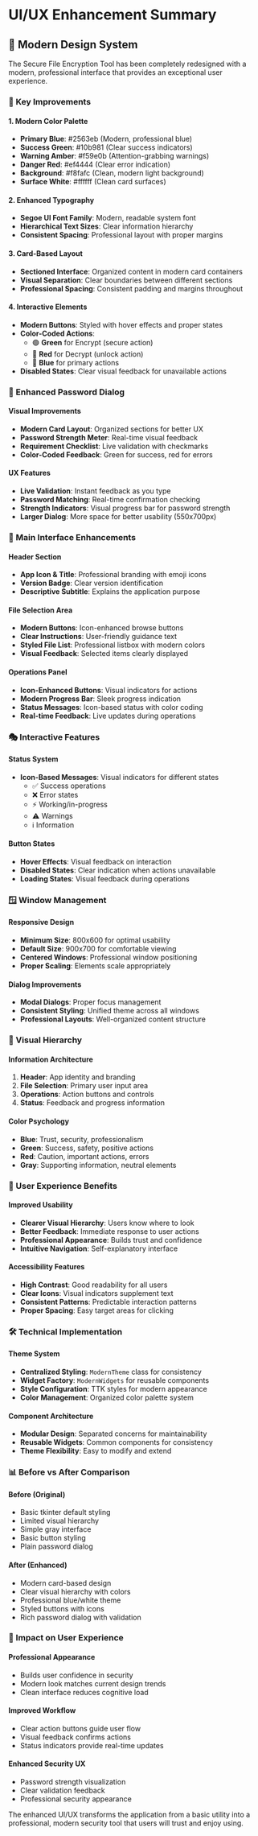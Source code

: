 # UI/UX Enhancement Summary

## 🎨 Modern Design System

The Secure File Encryption Tool has been completely redesigned with a modern, professional interface that provides an exceptional user experience.

### 🎯 Key Improvements

#### 1. **Modern Color Palette**
- **Primary Blue**: #2563eb (Modern, professional blue)
- **Success Green**: #10b981 (Clear success indicators)
- **Warning Amber**: #f59e0b (Attention-grabbing warnings)
- **Danger Red**: #ef4444 (Clear error indication)
- **Background**: #f8fafc (Clean, modern light background)
- **Surface White**: #ffffff (Clean card surfaces)

#### 2. **Enhanced Typography**
- **Segoe UI Font Family**: Modern, readable system font
- **Hierarchical Text Sizes**: Clear information hierarchy
- **Consistent Spacing**: Professional layout with proper margins

#### 3. **Card-Based Layout**
- **Sectioned Interface**: Organized content in modern card containers
- **Visual Separation**: Clear boundaries between different sections
- **Professional Spacing**: Consistent padding and margins throughout

#### 4. **Interactive Elements**
- **Modern Buttons**: Styled with hover effects and proper states
- **Color-Coded Actions**: 
  - 🟢 **Green** for Encrypt (secure action)
  - 🔴 **Red** for Decrypt (unlock action)
  - 🔵 **Blue** for primary actions
- **Disabled States**: Clear visual feedback for unavailable actions

### 🔐 Enhanced Password Dialog

#### **Visual Improvements**
- **Modern Card Layout**: Organized sections for better UX
- **Password Strength Meter**: Real-time visual feedback
- **Requirement Checklist**: Live validation with checkmarks
- **Color-Coded Feedback**: Green for success, red for errors

#### **UX Features**
- **Live Validation**: Instant feedback as you type
- **Password Matching**: Real-time confirmation checking
- **Strength Indicators**: Visual progress bar for password strength
- **Larger Dialog**: More space for better usability (550x700px)

### 📱 Main Interface Enhancements

#### **Header Section**
- **App Icon & Title**: Professional branding with emoji icons
- **Version Badge**: Clear version identification
- **Descriptive Subtitle**: Explains the application purpose

#### **File Selection Area**
- **Modern Buttons**: Icon-enhanced browse buttons
- **Clear Instructions**: User-friendly guidance text
- **Styled File List**: Professional listbox with modern colors
- **Visual Feedback**: Selected items clearly displayed

#### **Operations Panel**
- **Icon-Enhanced Buttons**: Visual indicators for actions
- **Modern Progress Bar**: Sleek progress indication
- **Status Messages**: Icon-based status with color coding
- **Real-time Feedback**: Live updates during operations

### 🎭 Interactive Features

#### **Status System**
- **Icon-Based Messages**: Visual indicators for different states
  - ✅ Success operations
  - ❌ Error states  
  - ⚡ Working/in-progress
  - ⚠️ Warnings
  - ℹ️ Information

#### **Button States**
- **Hover Effects**: Visual feedback on interaction
- **Disabled States**: Clear indication when actions unavailable
- **Loading States**: Visual feedback during operations

### 🪟 Window Management

#### **Responsive Design**
- **Minimum Size**: 800x600 for optimal usability
- **Default Size**: 900x700 for comfortable viewing
- **Centered Windows**: Professional window positioning
- **Proper Scaling**: Elements scale appropriately

#### **Dialog Improvements**
- **Modal Dialogs**: Proper focus management
- **Consistent Styling**: Unified theme across all windows
- **Professional Layouts**: Well-organized content structure

### 🎨 Visual Hierarchy

#### **Information Architecture**
1. **Header**: App identity and branding
2. **File Selection**: Primary user input area
3. **Operations**: Action buttons and controls
4. **Status**: Feedback and progress information

#### **Color Psychology**
- **Blue**: Trust, security, professionalism
- **Green**: Success, safety, positive actions
- **Red**: Caution, important actions, errors
- **Gray**: Supporting information, neutral elements

### 🚀 User Experience Benefits

#### **Improved Usability**
- **Clearer Visual Hierarchy**: Users know where to look
- **Better Feedback**: Immediate response to user actions
- **Professional Appearance**: Builds trust and confidence
- **Intuitive Navigation**: Self-explanatory interface

#### **Accessibility Features**
- **High Contrast**: Good readability for all users
- **Clear Icons**: Visual indicators supplement text
- **Consistent Patterns**: Predictable interaction patterns
- **Proper Spacing**: Easy target areas for clicking

### 🛠 Technical Implementation

#### **Theme System**
- **Centralized Styling**: `ModernTheme` class for consistency
- **Widget Factory**: `ModernWidgets` for reusable components
- **Style Configuration**: TTK styles for modern appearance
- **Color Management**: Organized color palette system

#### **Component Architecture**
- **Modular Design**: Separated concerns for maintainability
- **Reusable Widgets**: Common components for consistency
- **Theme Flexibility**: Easy to modify and extend

### 📊 Before vs After Comparison

#### **Before (Original)**
- Basic tkinter default styling
- Limited visual hierarchy
- Simple gray interface
- Basic button styling
- Plain password dialog

#### **After (Enhanced)**
- Modern card-based design
- Clear visual hierarchy with colors
- Professional blue/white theme
- Styled buttons with icons
- Rich password dialog with validation

### 🎯 Impact on User Experience

#### **Professional Appearance**
- Builds user confidence in security
- Modern look matches current design trends
- Clean interface reduces cognitive load

#### **Improved Workflow**
- Clear action buttons guide user flow
- Visual feedback confirms actions
- Status indicators provide real-time updates

#### **Enhanced Security UX**
- Password strength visualization
- Clear validation feedback
- Professional security appearance

The enhanced UI/UX transforms the application from a basic utility into a professional, modern security tool that users will trust and enjoy using.
